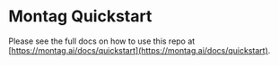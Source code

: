 # Montag Quickstart

Please see the full docs on how to use this repo at [https://montag.ai/docs/quickstart](https://montag.ai/docs/quickstart).
